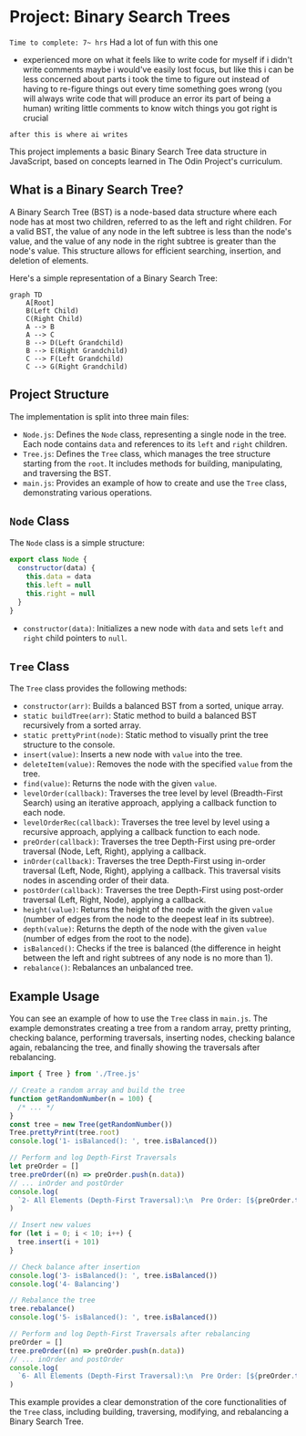 # Project: Binary Search Trees

`Time to complete: 7~ hrs`
Had a lot of fun with this one

- experienced more on what it feels like to write code for myself if i didn't write comments maybe i would've easily lost focus, but like this i can be less concerned about parts i took the time to figure out instead of having to re-figure things out every time something goes wrong (you will always write code that will produce an error its part of being a human) writing little comments to know witch things you got right is crucial

`after this is where ai writes`

This project implements a basic Binary Search Tree data structure in JavaScript, based on concepts learned in The Odin Project's curriculum.

## What is a Binary Search Tree?

A Binary Search Tree (BST) is a node-based data structure where each node has at most two children, referred to as the left and right children. For a valid BST, the value of any node in the left subtree is less than the node's value, and the value of any node in the right subtree is greater than the node's value. This structure allows for efficient searching, insertion, and deletion of elements.

Here's a simple representation of a Binary Search Tree:

```mermaid
graph TD
    A[Root]
    B(Left Child)
    C(Right Child)
    A --> B
    A --> C
    B --> D(Left Grandchild)
    B --> E(Right Grandchild)
    C --> F(Left Grandchild)
    C --> G(Right Grandchild)
```

## Project Structure

The implementation is split into three main files:

- `Node.js`: Defines the `Node` class, representing a single node in the tree. Each node contains `data` and references to its `left` and `right` children.
- `Tree.js`: Defines the `Tree` class, which manages the tree structure starting from the `root`. It includes methods for building, manipulating, and traversing the BST.
- `main.js`: Provides an example of how to create and use the `Tree` class, demonstrating various operations.

## `Node` Class

The `Node` class is a simple structure:

```javascript
export class Node {
  constructor(data) {
    this.data = data
    this.left = null
    this.right = null
  }
}
```

- `constructor(data)`: Initializes a new node with `data` and sets `left` and `right` child pointers to `null`.

## `Tree` Class

The `Tree` class provides the following methods:

- `constructor(arr)`: Builds a balanced BST from a sorted, unique array.
- `static buildTree(arr)`: Static method to build a balanced BST recursively from a sorted array.
- `static prettyPrint(node)`: Static method to visually print the tree structure to the console.
- `insert(value)`: Inserts a new node with `value` into the tree.
- `deleteItem(value)`: Removes the node with the specified `value` from the tree.
- `find(value)`: Returns the node with the given `value`.
- `levelOrder(callback)`: Traverses the tree level by level (Breadth-First Search) using an iterative approach, applying a callback function to each node.
- `levelOrderRec(callback)`: Traverses the tree level by level using a recursive approach, applying a callback function to each node.
- `preOrder(callback)`: Traverses the tree Depth-First using pre-order traversal (Node, Left, Right), applying a callback.
- `inOrder(callback)`: Traverses the tree Depth-First using in-order traversal (Left, Node, Right), applying a callback. This traversal visits nodes in ascending order of their data.
- `postOrder(callback)`: Traverses the tree Depth-First using post-order traversal (Left, Right, Node), applying a callback.
- `height(value)`: Returns the height of the node with the given `value` (number of edges from the node to the deepest leaf in its subtree).
- `depth(value)`: Returns the depth of the node with the given `value` (number of edges from the root to the node).
- `isBalanced()`: Checks if the tree is balanced (the difference in height between the left and right subtrees of any node is no more than 1).
- `rebalance()`: Rebalances an unbalanced tree.

## Example Usage

You can see an example of how to use the `Tree` class in `main.js`. The example demonstrates creating a tree from a random array, pretty printing, checking balance, performing traversals, inserting nodes, checking balance again, rebalancing the tree, and finally showing the traversals after rebalancing.

```javascript
import { Tree } from './Tree.js'

// Create a random array and build the tree
function getRandomNumber(n = 100) {
  /* ... */
}
const tree = new Tree(getRandomNumber())
Tree.prettyPrint(tree.root)
console.log('1- isBalanced(): ', tree.isBalanced())

// Perform and log Depth-First Traversals
let preOrder = []
tree.preOrder((n) => preOrder.push(n.data))
// ... inOrder and postOrder
console.log(
  `2- All Elements (Depth-First Traversal):\n  Pre Order: [${preOrder.toString()}]\n\n  In Order: [...]\n\n  Post Order: [...]\n  `
)

// Insert new values
for (let i = 0; i < 10; i++) {
  tree.insert(i + 101)
}

// Check balance after insertion
console.log('3- isBalanced(): ', tree.isBalanced())
console.log('4- Balancing')

// Rebalance the tree
tree.rebalance()
console.log('5- isBalanced(): ', tree.isBalanced())

// Perform and log Depth-First Traversals after rebalancing
preOrder = []
tree.preOrder((n) => preOrder.push(n.data))
// ... inOrder and postOrder
console.log(
  `6- All Elements (Depth-First Traversal):\n  Pre Order: [${preOrder.toString()}]\n\n  In Order: [...]\n\n  Post Order: [...]\n  `
)
```

This example provides a clear demonstration of the core functionalities of the `Tree` class, including building, traversing, modifying, and rebalancing a Binary Search Tree.
